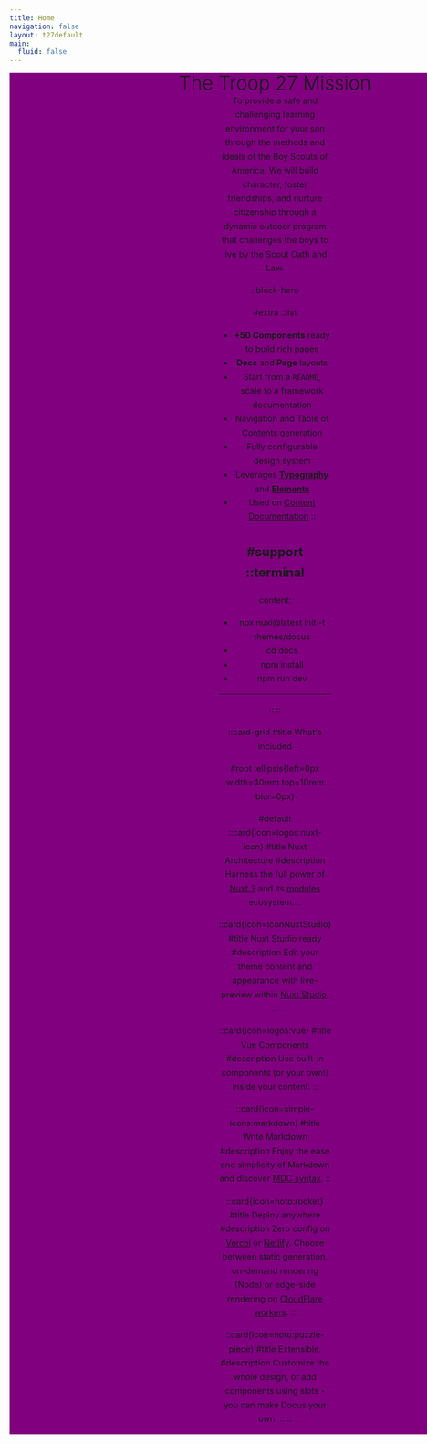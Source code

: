 ```yaml
---
title: Home
navigation: false
layout: t27default
main:
  fluid: false
---
```


<style>
#bannerimage {
  width: 100%;
  background-image: url("t27_header.png");
  height: 300px;
  background-color: purple;
  text-align: center;
  background-position: center;
  display: table;
}
#bannertitle {
  font-size: 25pt;
  font-weight: 300;
  line-height: 1.1;
}
#bannerdescription {
  font-size: 11pt;
  font-weight: 400;
  line-height: 1.6667;
  margin: 0px 25em;
}
</style>

<div id="bannerimage">
  <div id="bannertitle">The Troop 27 Mission</div>
  <div id="bannerdescription">
    To provide a safe and challenging learning environment for your son through the methods and ideals of the Boy Scouts of America. We will build character, foster friendships, and nurture citizenship through a dynamic outdoor program that challenges the boys to live by the Scout Oath and Law.
  <div>
</div>




::block-hero

#extra
  ::list
  - **+50 Components** ready to build rich pages
  - **Docs** and **Page** layouts
  - Start from a `README`, scale to a framework documentation
  - Navigation and Table of Contents generation
  - Fully configurable design system
  - Leverages [**Typography**](https://typography.nuxt.space/) and [**Elements**](https://elements.nuxt.dev)
  - Used on [Content Documentation](https://content.nuxtjs.org)
  ::

#support
  ::terminal
  ---
  content:
  - npx nuxi@latest init -t themes/docus
  - cd docs
  - npm install
  - npm run dev
  ---
  ::
::


::card-grid
#title
What's included

#root
:ellipsis{left=0px width=40rem top=10rem blur=0px}

#default
  ::card{icon=logos:nuxt-icon}
  #title
  Nuxt Architecture
  #description
  Harness the full power of [Nuxt 3](https://v3.nuxtjs.org) and its [modules](https://modules.nuxtjs.org) ecosystem.
  ::

  ::card{icon=IconNuxtStudio}
  #title
  Nuxt Studio ready
  #description
  Edit your theme content and appearance with live-preview within [Nuxt Studio](https://nuxt.studio).
  ::

  ::card{icon=logos:vue}
  #title
  Vue Components
  #description
  Use built-in components (or your own!) inside your content.
  ::

  ::card{icon=simple-icons:markdown}
  #title
  Write Markdown
  #description
  Enjoy the ease and simplicity of Markdown and discover [MDC syntax](https://content.nuxtjs.org/guide/writing/mdc).
  ::

  ::card{icon=noto:rocket}
  #title
  Deploy anywhere
  #description
  Zero config on [Vercel](https://vercel.com) or [Netlify](https://netlify.com). Choose between static generation, on-demand rendering (Node) or edge-side rendering on [CloudFlare workers](https://workers.cloudflare.com).
  ::

  ::card{icon=noto:puzzle-piece}
  #title
  Extensible.
  #description
  Customize the whole design, or add components using slots - you can make Docus your own.
  ::
::
